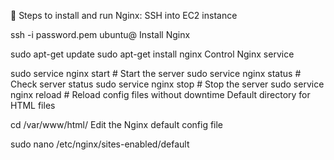 🔧 Steps to install and run Nginx:
SSH into EC2 instance

ssh -i password.pem ubuntu@<your-ec2-public-ip>
Install Nginx


sudo apt-get update
sudo apt-get install nginx
Control Nginx service


sudo service nginx start      # Start the server
sudo service nginx status     # Check server status
sudo service nginx stop       # Stop the server
sudo service nginx reload     # Reload config files without downtime
Default directory for HTML files


cd /var/www/html/
Edit the Nginx default config file


sudo nano /etc/nginx/sites-enabled/default
